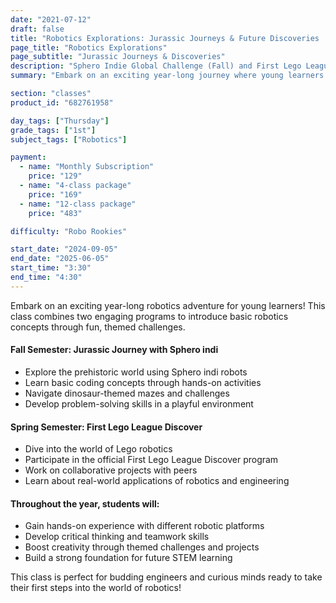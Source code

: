 ```yaml
---
date: "2021-07-12"
draft: false
title: "Robotics Explorations: Jurassic Journeys & Future Discoveries | Blue Ridge Boost"
page_title: "Robotics Explorations"
page_subtitle: "Jurassic Journeys & Discoveries"
description: "Sphero Indie Global Challenge (Fall) and First Lego League Discovery (Spring)"
summary: "Embark on an exciting year-long journey where young learners explore basic robotics concepts through themed challenges, including Jurassic adventures with Sphero indi in the fall and collaborative Lego projects in the spring, fostering critical thinking, teamwork, and creativity."

section: "classes"
product_id: "682761958"

day_tags: ["Thursday"]
grade_tags: ["1st"]
subject_tags: ["Robotics"]

payment:
  - name: "Monthly Subscription"
    price: "129"
  - name: "4-class package"
    price: "169"
  - name: "12-class package"
    price: "483"

difficulty: "Robo Rookies"

start_date: "2024-09-05"
end_date: "2025-06-05"
start_time: "3:30"
end_time: "4:30"
---
```


<p>Embark on an exciting year-long robotics adventure for young learners! This class combines two engaging programs to introduce basic robotics concepts through fun, themed challenges.</p>
    <h4>Fall Semester: Jurassic Journey with Sphero indi</h4>
    <ul>
      <li>Explore the prehistoric world using Sphero indi robots</li>
      <li>Learn basic coding concepts through hands-on activities</li>
      <li>Navigate dinosaur-themed mazes and challenges</li>
      <li>Develop problem-solving skills in a playful environment</li>
    </ul>
    <h4>Spring Semester: First Lego League Discover</h4>
    <ul>
      <li>Dive into the world of Lego robotics</li>
      <li>Participate in the official First Lego League Discover program</li>
      <li>Work on collaborative projects with peers</li>
      <li>Learn about real-world applications of robotics and engineering</li>
    </ul>
    <h4>Throughout the year, students will:</h4>
    <ul>
      <li>Gain hands-on experience with different robotic platforms</li>
      <li>Develop critical thinking and teamwork skills</li>
      <li>Boost creativity through themed challenges and projects</li>
      <li>Build a strong foundation for future STEM learning</li>
    </ul>
    <p>This class is perfect for budding engineers and curious minds ready to take their first steps into the world of robotics!</p>
